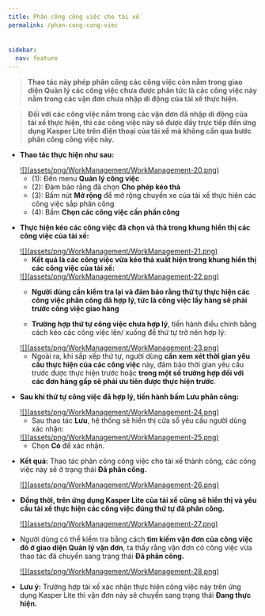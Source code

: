 ```yaml
---
title: Phân công công việc cho tài xế
permalink: /phan-cong-cong-viec


sidebar:
  nav: feature
---
```


>**Thao tác này phép phân công các công việc còn nằm trong giao diện Quản lý các công việc chưa được phân tức là các công việc này nằm trong các vận đơn chưa nhập di động của tài xế thực hiện.**

>**Đối với các công việc nằm trong các vận đơn đã nhập di động của tài xế thực hiện, thì các công việc này sẽ được đẩy trực tiếp đến ứng dụng Kasper Lite trên điện thoại của tài xế mà không cần qua bước phân công công việc này.**

* **Thao tác thực hiện như sau:**

    <a href='assets/png/WorkManagement/WorkManagement-20.png'>
        ![](assets/png/WorkManagement/WorkManagement-20.png)
    </a>

    * (1): Đến menu **Quản lý công việc**
    * (2): Đảm bảo rằng đã chọn **Cho phép kéo thả**
    * (3): Bấm nút **Mở rộng** để mở rộng chuyến xe của tài xế thực hiên các công việc sắp phân công
    * (4): Bấm **Chọn các công việc cần phần công** 

* **Thực hiện kéo các công việc đã chọn và thả trong khung hiển thị các công việc của tài xế:**

    <a href='assets/png/WorkManagement/WorkManagement-21.png'>
        ![](assets/png/WorkManagement/WorkManagement-21.png)
    </a>

    * **Kết quả là các công việc vừa kéo thả xuất hiện trong khung hiển thị các công việc của tài xế:**

    <a href='assets/png/WorkManagement/WorkManagement-22.png'>
        ![](assets/png/WorkManagement/WorkManagement-22.png)
    </a>

    * **Người dùng cần kiểm tra lại và đảm bảo rằng thứ tự thực hiện các công việc phân công đã hợp lý, tức là công việc lấy hàng sẽ phải trước công việc giao hàng**

    * **Trường hợp thứ tự công việc chưa hợp lý**, tiến hành điều chỉnh bằng cách kéo các công việc lên/ xuống để thứ tự trở nên hợp lý:

    <a href='assets/png/WorkManagement/WorkManagement-23.png'>
        ![](assets/png/WorkManagement/WorkManagement-23.png)
    </a>

    * Ngoài ra, khi sắp xếp thứ tự, người dùng **cần xem xét thời gian yêu cầu thực hiện của các công việc** này, đảm bảo thời gian yêu cầu trước được thực hiện trước hoặc **trong một số trường hợp đối với các đơn hàng gấp sẽ phải ưu tiên được thực hiện trước**.

* **Sau khi thứ tự công việc đã hợp lý, tiến hành bấm Lưu phân công:**

    <a href='assets/png/WorkManagement/WorkManagement-24.png'>
        ![](assets/png/WorkManagement/WorkManagement-24.png)
    </a>

    * Sau thao tác **Lưu**, hệ thống sẽ hiển thị cửa sổ yêu cầu người dùng xác nhận:

    <a href='assets/png/WorkManagement/WorkManagement-25.png'>
        ![](assets/png/WorkManagement/WorkManagement-25.png)
    </a>   
    
    * Chọn **Có** để xác nhận.

* **Kết quả:** Thao tác phân công công việc cho tài xế thành công, các công việc này sẽ ở trạng thái **Đã phân công.** 

    <a href='assets/png/WorkManagement/WorkManagement-26.png'>
        ![](assets/png/WorkManagement/WorkManagement-26.png)
    </a>

* **Đồng thời, trên ứng dụng Kasper Lite của tài xế cũng sẽ hiển thị và yêu cầu tài xế thực hiện các công việc đúng thứ tự đã phân công.**

    <a href='assets/png/WorkManagement/WorkManagement-27.png'>
        ![](assets/png/WorkManagement/WorkManagement-27.png)
    </a>

* Người dùng có thể kiểm tra bằng cách **tìm kiếm vận đơn của công việc đó ở giao diện Quản lý vận đơn**, ta thấy rằng vận đơn có công việc vừa thao tác đã chuyển sang trạng thái **Đã phân công.**

    <a href='assets/png/WorkManagement/WorkManagement-28.png'>
        ![](assets/png/WorkManagement/WorkManagement-28.png)
    </a>

* **Lưu ý:** Trường hợp tài xế xác nhận thực hiện công việc này trên ứng dụng Kasper Lite thì vận đơn này sẽ chuyển sang trạng thái **Đang thực hiện.**